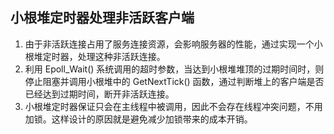 ## 小根堆定时器处理非活跃客户端

1. 由于非活跃连接占用了服务连接资源，会影响服务器的性能，通过实现一个小根堆定时器，处理这种非活跃连接。 
2. 利用 Epoll_Wait() 系统调用的超时参数，当达到小根堆堆顶的过期时间时，则停止阻塞并调用小根堆中的 GetNextTick() 函数，通过判断堆上的客户端是否已经达到过期时间，断开非活跃连接。 
3. 小根堆定时器保证只会在主线程中被调用，因此不会存在线程冲突问题，不用加锁。这样设计的原因就是避免减少加锁带来的成本开销。
